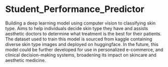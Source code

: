 # Student_Performance_Predictor

Building a deep learning model using computer vision to classifying skin type. Aims to help individuals decide skin type they have and assists aesthetic doctors to determine what treatment is the best for their patients. The dataset used to train this model is sourced from kaggle containing diverse skin type images and deployed on huggingface. In the future, this model could be further developed for use in personalized e-commerce, and clinical decision-making systems, broadening its impact on skincare and aesthetic medicine. 